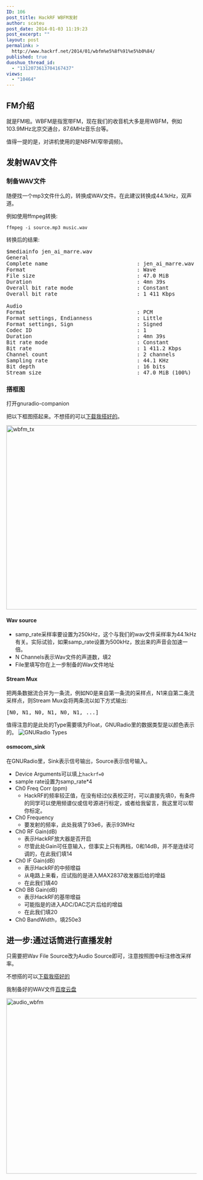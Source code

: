 ```yaml
---
ID: 106
post_title: HackRF WBFM发射
author: scateu
post_date: 2014-01-03 11:19:23
post_excerpt: ""
layout: post
permalink: >
  http://www.hackrf.net/2014/01/wbfm%e5%8f%91%e5%b0%84/
published: true
duoshuo_thread_id:
  - "1312073613704167437"
views:
  - "10464"
---
```

<h2>FM介绍</h2>
就是FM啦。WBFM是指宽带FM，现在我们的收音机大多是用WBFM，例如103.9MHz北京交通台，87.6MHz音乐台等。

值得一提的是，对讲机使用的是NBFM(窄带调频)。
<h2>发射WAV文件</h2>
<h3>制备WAV文件</h3>
随便找一个mp3文件什么的，转换成WAV文件。在此建议转换成44.1kHz，双声道。

例如使用ffmpeg转换:
<pre><code>ffmpeg -i source.mp3 music.wav
</code></pre>
转换后的结果:
<pre>$mediainfo jen_ai_marre.wav 
General
Complete name                            : jen_ai_marre.wav
Format                                   : Wave
File size                                : 47.0 MiB
Duration                                 : 4mn 39s
Overall bit rate mode                    : Constant
Overall bit rate                         : 1 411 Kbps

Audio
Format                                   : PCM
Format settings, Endianness              : Little
Format settings, Sign                    : Signed
Codec ID                                 : 1
Duration                                 : 4mn 39s
Bit rate mode                            : Constant
Bit rate                                 : 1 411.2 Kbps
Channel count                            : 2 channels
Sampling rate                            : 44.1 KHz
Bit depth                                : 16 bits
Stream size                              : 47.0 MiB (100%)
</pre>
<h3>搭框图</h3>
打开gnuradio-companion

把以下框图搭起来。不想搭的可以<a href="https://github.com/scateu/HackRF_Examples/raw/master/wbfm_tx/wbfm_tx_hackrf.grc">下载我搭好的</a>。

<a href="http://www.hackrf.net/wp-content/uploads/2014/01/wbfm_tx.png"><img class="alignnone size-full wp-image-775" src="http://www.hackrf.net/wp-content/uploads/2014/01/wbfm_tx.png" alt="wbfm_tx" width="784" height="487" /></a>
<h4>Wav source</h4>
<ul>
	<li>samp_rate采样率要设置为250kHz，这个与我们的wav文件采样率为44.1kHz有关。实际试验，如果samp_rate设置为500kHz，放出来的声音会加速一倍。</li>
	<li>N Channels表示Wav文件的声道数，填2</li>
	<li>File里填写你在上一步制备的Wav文件地址</li>
</ul>
<h4>Stream Mux</h4>
把两条数据流合并为一条流，例如N0是来自第一条流的采样点，N1来自第二条流采样点，则Stream Mux会将两条流以如下方式输出:
<pre>[N0, N1, N0, N1, N0, N1, ...]
</pre>
值得注意的是此处的Type需要填为Float，GNURadio里的数据类型是以颜色表示的。

<img src="http://www.hackrf.net/wp-content/uploads/2014/01/Types.png" alt="GNURadio Types" />
<h4>osmocom_sink</h4>
在GNURadio里，Sink表示信号输出，Source表示信号输入。
<ul>
	<li>Device Arguments可以填上<code>hackrf=0</code></li>
	<li>sample rate设置为samp_rate*4</li>
	<li>Ch0 Freq Corr (ppm)
<ul>
	<li>HackRF的频率较正值，在没有经过仪表校正时，可以直接先填0，有条件的同学可以使用频谱仪或信号源进行标定，或者给我留言，我这里可以帮你标定。</li>
</ul>
</li>
	<li>Ch0 Frequency
<ul>
	<li>要发射的频率，此处我填了93e6，表示93MHz</li>
</ul>
</li>
	<li>Ch0 RF Gain(dB)
<ul>
	<li>表示HackRF放大器是否开启</li>
	<li>尽管此处Gain可任意输入，但事实上只有两档，0和14dB，并不是连续可调的，在此我们填14</li>
</ul>
</li>
	<li>Ch0 IF Gain(dB)
<ul>
	<li>表示HackRF的中频增益</li>
	<li>从电路上来看，应试指的是进入MAX2837收发器后给的增益</li>
	<li>在此我们填40</li>
</ul>
</li>
	<li>Ch0 BB Gain(dB)
<ul>
	<li>表示HackRF的基带增益</li>
	<li>可能指是的进入ADC/DAC芯片后给的增益</li>
	<li>在此我们填20</li>
</ul>
</li>
	<li>Ch0 BandWidth，填250e3</li>
</ul>
<h2>进一步:通过话筒进行直播发射</h2>
只需要把Wav File Source改为Audio Source即可，注意按照图中标注修改采样率。

不想搭的可以<a href="https://github.com/scateu/HackRF_Examples/raw/master/wbfm_tx/audio_wbfm_tx_hackrf.grc">下载我搭好的</a>

我制备好的WAV文件<a href="http://pan.baidu.com/s/1bnksry3">百度云盘</a>

<a href="http://www.hackrf.net/wp-content/uploads/2014/01/audio_wbfm.png"><img class="alignnone size-full wp-image-776" src="http://www.hackrf.net/wp-content/uploads/2014/01/audio_wbfm.png" alt="audio_wbfm" width="709" height="464" /></a>